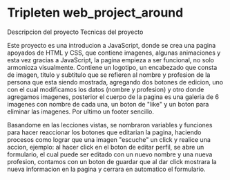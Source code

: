 # Tripleten web_project_around
Descripcion del proyecto
Tecnicas del proyecto

Este proyecto es una introducion a JavaScript, donde se crea una pagina apoyados de HTML y CSS, que contiene imagenes, algunas animaciones y esta vez gracias a JavaScript, la pagina empieza a ser funcional, no solo armonioza visualmente. Contiene un logotipo, un encabezado que consta de imagen, titulo y subtitulo que se refieren al nombre y profesion de la persona que esta siendo mostrada, agregando dos botones de edicion, uno con el cual modificamos los datos (nombre y profesion) y otro donde agregamos imagenes, posterior el cuerpo de la pagina es una galeria de 6 imagenes con nombre de cada una, un boton de "like" y un boton para eliminar las imagenes. Por ultimo un footer sencillo.

Basandome en las lecciones vistas, se nombraron variables y funciones para hacer reaccionar los botones que editarian la pagina, haciendo procesos como lograr que una imagen "escuche" un click y realice una accion, ejemplo: al hacer click en el boton de editar perfil, se abre un formulario, el cual puede ser editado con un nuevo nombre y una nueva profesion, contamos con un boton de guardar que al dar click mostrara la nueva informacion en la pagina y cerrara en automatico el formulario.
